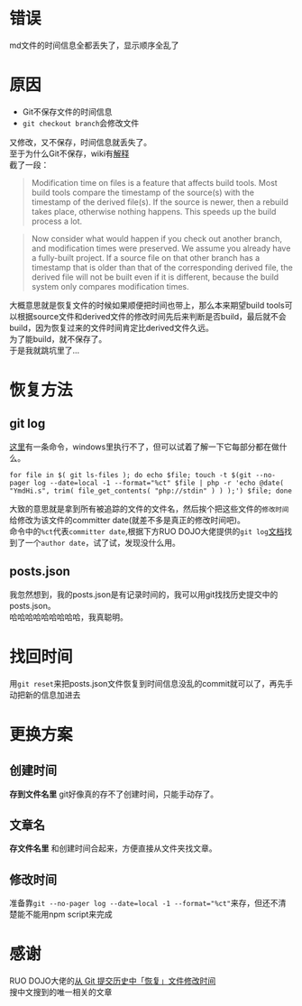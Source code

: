 <!---
把添加上的功能和文章都push到github上之后就上床准备睡觉了，用手机看了看文章目录，发现顺序全乱了，全都是8月4号。
去电脑上一看发现md文件的创建时间全都变成8月4号了，心中一凉...
--->
# 错误
md文件的时间信息全都丢失了，显示顺序全乱了  
# 原因

* Git不保存文件的时间信息
* `git checkout branch`会修改文件  

又修改，又不保存，时间信息就丢失了。  
至于为什么Git不保存，wiki有[解释](https://git.wiki.kernel.org/index.php/Git_FAQ#Why_isn.27t_Git_preserving_modification_time_on_files.3F)  
截了一段：  
> Modification time on files is a feature that affects build tools. Most build tools compare the timestamp of the source(s) with the timestamp of the derived file(s). If the source is newer, then a rebuild takes place, otherwise nothing happens. This speeds up the build process a lot.

> Now consider what would happen if you check out another branch, and modification times were preserved. We assume you already have a fully-built project. If a source file on that other branch has a timestamp that is older than that of the corresponding derived file, the derived file will not be built even if it is different, because the build system only compares modification times.  

大概意思就是恢复文件的时候如果顺便把时间也带上，那么本来期望build tools可以根据source文件和derived文件的修改时间先后来判断是否build，最后就不会build，因为恢复过来的文件时间肯定比derived文件久远。  
为了能build，就不保存了。  
于是我就跳坑里了...  
# 恢复方法  
## git log
[这里](https://www.commandlinefu.com/commands/view/14335/reset-the-last-modified-time-for-each-file-in-a-git-repo-to-its-last-commit-time)有一条命令，windows里执行不了，但可以试着了解一下它每部分都在做什么。  
```
for file in $( git ls-files ); do echo $file; touch -t $(git --no-pager log --date=local -1 --format="%ct" $file | php -r 'echo @date( "YmdHi.s", trim( file_get_contents( "php://stdin" ) ) );') $file; done
```  
大致的意思就是拿到所有被追踪的文件的文件名，然后挨个把这些文件的`修改时间`给修改为该文件的committer date(就差不多是真正的修改时间吧)。  
命令中的`%ct`代表`committer date`,根据下方RUO DOJO大佬提供的`git log`[文档](https://git-scm.com/docs/git-log)找到了一个`author date`，试了试，发现没什么用。  
## posts.json
我忽然想到，我的posts.json是有记录时间的，我可以用git找找历史提交中的posts.json。  
哈哈哈哈哈哈哈哈哈，我真聪明。
# 找回时间
用`git reset`来把posts.json文件恢复到时间信息没乱的commit就可以了，再先手动把新的信息加进去
# 更换方案
## 创建时间
**存到文件名里**
git好像真的存不了创建时间，只能手动存了。  
## 文章名
**存文件名里**
和创建时间合起来，方便直接从文件夹找文章。  
## 修改时间
准备靠`git --no-pager log --date=local -1 --format="%ct"`来存，但还不清楚能不能用npm script来完成  
# 感谢
RUO DOJO大佬的[从 Git 提交历史中「恢复」文件修改时间](https://blog.jamespan.me/2016/04/24/restore-files-modification-time-in-git)  
搜中文搜到的唯一相关的文章